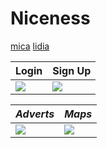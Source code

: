 # Niceness
[mica](https://github.com/micaela1830)
[lidia](https://github.com/LidiaParral)


 Login | Sign Up 
 ------ | ------ |
 ![](img/login.jpg) | ![](img/signup.jpg)|

*Adverts* | *Maps*
 ------ | ------
![](img/adverts.jpg) | ![](img/maps.jpg)|
